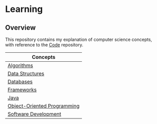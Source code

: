 # Learning

## Overview
This repository contains my explanation of computer science concepts,
with reference to the [Code](https://github.com/shumarb/code) repository.

| Concepts                                                                                                 |                                                         
|----------------------------------------------------------------------------------------------------------|
| [Algorithms](https://github.com/shumarb/learning/tree/main/algorithms)                                   |
| [Data Structures](https://github.com/shumarb/learning/tree/main/data-structures)                         |
| [Databases](https://github.com/shumarb/learning/tree/main/databases)                                     |
| [Frameworks](https://github.com/shumarb/learning/tree/main/frameworks)                                   |
| [Java](https://github.com/shumarb/learning/tree/main/java)                                               |
| [Object-Oriented Programming](https://github.com/shumarb/learning/tree/main/object-oriented-programming) |
| [Software Development](https://github.com/shumarb/learning/tree/main/software-development)               |

